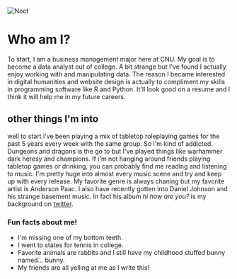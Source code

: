![Noct](https://user-images.githubusercontent.com/78226473/106373333-811db380-6346-11eb-95b0-f01865202131.jpg)
# Who am I?
To start, I am a business management major here at CNU.  My goal is to become a data analyst out of college.  A bit strange but I've found I actually enjoy working with and manipulating data.  The reason I became interested in digital humanities and website design is actually to compliment my skills in programming software like R and Python.  It'll look good on a resume and I think it will help me in my future careers.  

## other things I'm into

well to start i've been playing a mix of tabletop roleplaying games for the past 5 years every week with the same group.  So i'm kind of addicted.  Dungeons and dragons is the go to but I've played things like warhammer dark heresy and champions.  If i'm not hanging around friends playing tabletop games or drinking, you can probably find me reading and listening to music.  I'm pretty huge into almost every music scene and try and keep up with every release.  My favorite genre is always chaning but my favorite artist is Anderson Paac.  I also have recently gotten into Daniel Johnson and his strange basement music.  In fact his album _hi how are you?_ is my background on [twitter](https://twitter.com/EthanEnglish16).

### Fun facts about me!
* I'm missing one of my bottom teeth.
* I went to states for tennis in college.
* Favorite animals are rabbits and I still have my childhood stuffed bunny named... bunny.
* My friends are all yelling at me as I write this!
